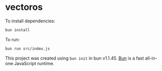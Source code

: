 # vectoros

To install dependencies:

```bash
bun install
```

To run:

```bash
bun run src/index.js
```

This project was created using `bun init` in bun v1.1.45. [Bun](https://bun.sh) is a fast all-in-one JavaScript runtime.
